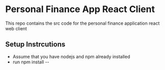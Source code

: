 # Personal Finance App React Client
This repo contains the src code for the personal finance application react web client

## Setup Instrcutions
- Assume that you have nodejs and npm already installed
- run npm install --